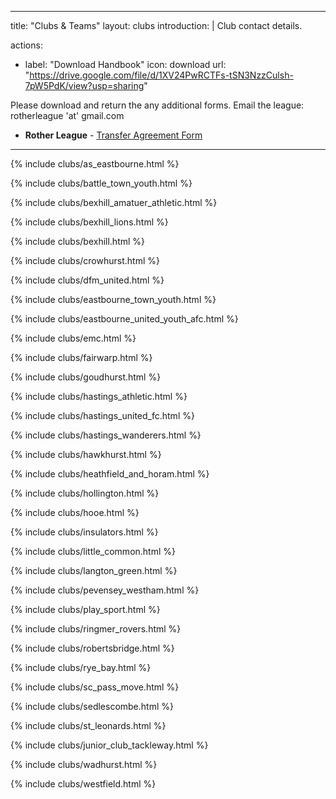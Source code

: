 ---
title: "Clubs & Teams"
layout: clubs
introduction: |
  Club contact details.

<!--
 
  - Please complete the following forms:

-->

actions:
  - label: "Download Handbook"
    icon: download
    url: "https://drive.google.com/file/d/1XV24PwRCTFs-tSN3NzzCulsh-7pW5PdK/view?usp=sharing"   

Please download and return the any additional forms. Email the league: rotherleague 'at' gmail.com

* **Rother League** - [Transfer Agreement Form]([https://drive.google.com/file/d/1WQpPZ6XpOzpBA7OOJ5cFL-3AsP7IIkIq/view?usp=sharing](https://drive.google.com/file/d/1WQpPZ6XpOzpBA7OOJ5cFL-3AsP7IIkIq/view?usp=sharing))

 
<hr>

<!--AS Eastbourne -->
{% include clubs/as_eastbourne.html %}

<!--Battle Town FC CIC Youth -->
{% include clubs/battle_town_youth.html %}

<!--Bexhill Amateur Athletic Football Club -->
{% include clubs/bexhill_amatuer_athletic.html %}

<!--BEXHILL LIONS -->
{% include clubs/bexhill_lions.html %}

<!--BEXHILL UTD	 -->
{% include clubs/bexhill.html %}

<!--Crowhurst FC -->
{% include clubs/crowhurst.html %}

<!--DFM United FC -->
{% include clubs/dfm_united.html %}

<!--Eastbourne Town Youth -->
{% include clubs/eastbourne_town_youth.html %}

<!--Eastbourne United Youth AFC -->
{% include clubs/eastbourne_united_youth_afc.html %}

<!--EMC -->
{% include clubs/emc.html %}

<!--Fairwarp FC -->
{% include clubs/fairwarp.html %}

<!--Goudhurst Dynamos -->
{% include clubs/goudhurst.html %}

<!--Hastings Athletic FC -->
{% include clubs/hastings_athletic.html %}

<!--Hastings United -->
{% include clubs/hastings_united_fc.html %}

<!--Hastings Wanderers -->
{% include clubs/hastings_wanderers.html %}

<!--Hawkhurst United -->
{% include clubs/hawkhurst.html %}

<!--Heathfield & Horam FC -->
{% include clubs/heathfield_and_horam.html %}

<!--Hollington United -->
{% include clubs/hollington.html %}

<!--Hooe FC -->
{% include clubs/hooe.html %}

<!--Insulators FC -->
{% include clubs/insulators.html %}

<!--Little Common -->
{% include clubs/little_common.html %}

<!--Laugton Green -->
{% include clubs/langton_green.html %}

<!--Pevensey & Westham JFC -->
{% include clubs/pevensey_westham.html %}

<!--Play Sport FC -->
{% include clubs/play_sport.html %}

<!--Ringmer Rovers Junior Football Club -->
{% include clubs/ringmer_rovers.html %}

<!--Robertsbridge United Juniors Football Club -->
{% include clubs/robertsbridge.html %}

<!--Rye Bay FC -->
{% include clubs/rye_bay.html %}

<!--S.C Pass+Move -->
{% include clubs/sc_pass_move.html %}

<!--Sedlescombe Rangers Football Club -->
{% include clubs/sedlescombe.html %}

<!--St Leonards FC -->
{% include clubs/st_leonards.html %}

<!--The Junior Club Tackleway FC -->
{% include clubs/junior_club_tackleway.html %}

<!--Wadhurst United Junior FC -->
{% include clubs/wadhurst.html %}

<!--Westfield Youth FC -->
{% include clubs/westfield.html %}


